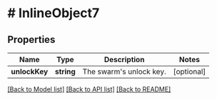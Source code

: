 # # InlineObject7

## Properties

Name | Type | Description | Notes
------------ | ------------- | ------------- | -------------
**unlockKey** | **string** | The swarm&#39;s unlock key. | [optional] 

[[Back to Model list]](../../README.md#documentation-for-models) [[Back to API list]](../../README.md#documentation-for-api-endpoints) [[Back to README]](../../README.md)


